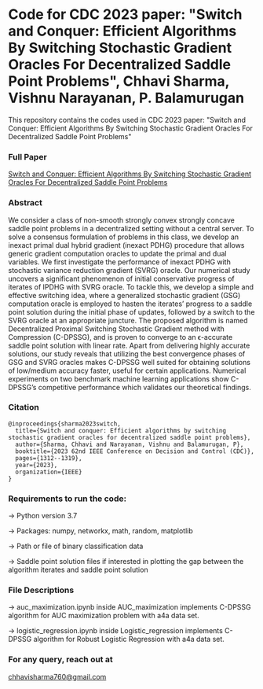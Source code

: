 # Code for CDC 2023 paper: "Switch and Conquer: Efficient Algorithms By Switching Stochastic Gradient Oracles For Decentralized Saddle Point Problems", Chhavi Sharma, Vishnu Narayanan, P. Balamurugan
This repository contains the codes used in CDC 2023 paper: "Switch and Conquer: Efficient Algorithms By Switching Stochastic Gradient Oracles For Decentralized Saddle Point Problems"
### Full Paper
[Switch and Conquer: Efficient Algorithms By Switching Stochastic Gradient Oracles For Decentralized Saddle Point Problems](https://arxiv.org/pdf/2309.00997.pdf)
### Abstract
We consider a class of non-smooth strongly convex strongly concave saddle point problems in a decentralized setting
without a central server. To solve a consensus formulation of
problems in this class, we develop an inexact primal dual hybrid
gradient (inexact PDHG) procedure that allows generic gradient
computation oracles to update the primal and dual variables.
We first investigate the performance of inexact PDHG with
stochastic variance reduction gradient (SVRG) oracle. Our
numerical study uncovers a significant phenomenon of initial
conservative progress of iterates of IPDHG with SVRG oracle.
To tackle this, we develop a simple and effective switching idea,
where a generalized stochastic gradient (GSG) computation
oracle is employed to hasten the iterates’ progress to a saddle
point solution during the initial phase of updates, followed by
a switch to the SVRG oracle at an appropriate juncture. The
proposed algorithm is named Decentralized Proximal Switching
Stochastic Gradient method with Compression (C-DPSSG), and
is proven to converge to an ϵ-accurate saddle point solution with
linear rate. Apart from delivering highly accurate solutions,
our study reveals that utilizing the best convergence phases
of GSG and SVRG oracles makes C-DPSSG well suited for
obtaining solutions of low/medium accuracy faster, useful for
certain applications. Numerical experiments on two benchmark
machine learning applications show C-DPSSG’s competitive
performance which validates our theoretical findings.
### Citation
```
@inproceedings{sharma2023switch,
  title={Switch and conquer: Efficient algorithms by switching stochastic gradient oracles for decentralized saddle point problems},
  author={Sharma, Chhavi and Narayanan, Vishnu and Balamurugan, P},
  booktitle={2023 62nd IEEE Conference on Decision and Control (CDC)},
  pages={1312--1319},
  year={2023},
  organization={IEEE}
}
```
### Requirements to run the code:  
-> Python version 3.7

-> Packages: numpy, networkx, math, random, matplotlib       

-> Path or file of binary classification data

-> Saddle point solution files if interested in plotting the gap between the algorithm iterates and saddle point solution
### File Descriptions
-> auc_maximization.ipynb inside AUC_maximization implements C-DPSSG algorithm for AUC maximization problem with a4a data set.

-> logistic_regression.ipynb inside Logistic_regression implements C-DPSSG algorithm for Robust Logistic Regression with a4a data set.

### For any query, reach out at
chhavisharma760@gmail.com

